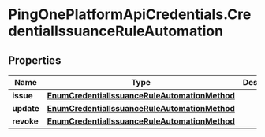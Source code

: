 # PingOnePlatformApiCredentials.CredentialIssuanceRuleAutomation

## Properties

Name | Type | Description | Notes
------------ | ------------- | ------------- | -------------
**issue** | [**EnumCredentialIssuanceRuleAutomationMethod**](EnumCredentialIssuanceRuleAutomationMethod.md) |  | 
**update** | [**EnumCredentialIssuanceRuleAutomationMethod**](EnumCredentialIssuanceRuleAutomationMethod.md) |  | 
**revoke** | [**EnumCredentialIssuanceRuleAutomationMethod**](EnumCredentialIssuanceRuleAutomationMethod.md) |  | 


